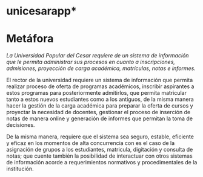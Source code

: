 # unicesarapp*

# **Metáfora**


*La Universidad Popular del Cesar requiere de un sistema de información que le permita administrar sus procesos en cuanto a inscripciones, admisiones, proyección de carga académica, matrículas,  notas e informes.*

El rector de la universidad requiere un sistema de información que  permita realizar proceso de oferta de programas académicos,  inscribir aspirantes a estos programas para posteriormente admitirlos, que permita matricular tanto a estos nuevos estudiantes como a los antiguos, de la misma manera hacer la gestión de la carga académica  para preparar la oferta de cursos y proyectar la necesidad de docentes, gestionar el proceso de inserción de notas de manera online y generación de informes que permitan la toma de decisiones.

De la misma manera, requiere que el sistema sea seguro, estable, eficiente y eficaz en los momentos de alta concurrencia con es el caso de la asignación de grupos a los estudiantes, matricula, digitación y consulta de notas; que cuente también la posibilidad de interactuar con otros sistemas de información acorde a requerimientos normativos y procedimentales de la institución.
